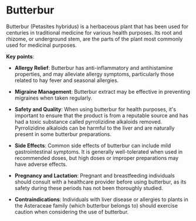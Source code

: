 # Butterbur

Butterbur (Petasites hybridus) is a herbaceous plant that has been used for centuries in traditional medicine for various health purposes. Its root and rhizome, or underground stem, are the parts of the plant most commonly used for medicinal purposes.

**Key points**:

* **Allergy Relief**: Butterbur has anti-inflammatory and antihistamine properties, and may alleviate allergy symptoms, particularly those related to hay fever and seasonal allergies.

* **Migraine Management**: Butterbur extract may be effective in preventing migraines when taken regularly.

* **Safety and Quality**: When using butterbur for health purposes, it's important to ensure that the product is from a reputable source and has had a toxic substance called pyrrolizidine alkaloids removed. Pyrrolizidine alkaloids can be harmful to the liver and are naturally present in some butterbur preparations.

* **Side Effects**: Common side effects of butterbur can include mild gastrointestinal symptoms. It is generally well-tolerated when used in recommended doses, but high doses or improper preparations may have adverse effects.

* **Pregnancy and Lactation**: Pregnant and breastfeeding individuals should consult with a healthcare provider before using butterbur, as its safety during these periods has not been thoroughly studied.

* **Contraindications**: Individuals with liver disease or allergies to plants in the Asteraceae family (which butterbur belongs to) should exercise caution when considering the use of butterbur.
